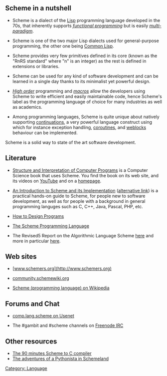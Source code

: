 ## Scheme in a nutshell

  - Scheme is a dialect of the
    [Lisp](http://en.wikipedia.org/wiki/Lisp_\(programming_language\))
    programming language developed in the 70s, that inherently supports
    *[functional
    programming](http://en.wikipedia.org/wiki/Functional_programming)*
    but is easily
    *[multi-paradigm](http://en.wikipedia.org/wiki/Multi-paradigm)*.

<!-- end list -->

  - Scheme is one of the two major Lisp dialects used for
    general-purpose programming, the other one being [Common
    Lisp](http://en.wikipedia.org/wiki/Common_Lisp).

<!-- end list -->

  - Scheme provides very few primitives defined in its core (known as
    the "RnRS standard" where "n" is an integer) as the rest is defined
    in extensions or libraries.

<!-- end list -->

  - Scheme can be used for any kind of software development and can be
    learned in a single day thanks to its minimalist yet powerful
    design.

<!-- end list -->

  - *[High
    order](http://en.wikipedia.org/wiki/Higher-order_programming)*
    programming and
    *[macros](http://people.csail.mit.edu/gregs/info-dylan-archive-html-2002/msg00070.html)*
    allow the developers using Scheme to write efficient and easily
    maintainable code, hence Scheme's label as the programming language
    of choice for many industries as well as academics.

<!-- end list -->

  - Among programming languages, Scheme is quite unique about natively
    supporting
    [continuations](http://community.schemewiki.org/?call-with-current-continuation),
    a very powerful language construct using which for instance
    exception handling,
    [coroutines](http://en.wikipedia.org/wiki/Coroutine), and
    [weblocks](http://common-lisp.net/project/cl-weblocks/) behaviour
    can be implemented.

Scheme is a solid way to state of the art software development.

## Literature

  - [Structure and Interpretation of Computer
    Programs](http://mitpress.mit.edu/sicp/) is a Computer Science book
    that uses Scheme. You find the book on its web site, and its videos
    on
    [YouTube](http://www.youtube.com/results?search_query=SICP+&search_type=&aq=f)
    and on a
    [homepage](http://groups.csail.mit.edu/mac/classes/6.001/abelson-sussman-lectures/).

<!-- end list -->

  - [An Introduction to Scheme and its
    Implementation](http://www.federated.com/~jim/schintro-v14/schintro_toc.html)
    ([alternative
    link](ftp://ftp.cs.utexas.edu/pub/garbage/cs345/schintro-v14/schintro_toc.html))
    is a practical hands-on guide to Scheme, for people new to software
    development, as well as for people with a background in general
    programming languges such as C, C++, Java, Pascal, PHP, etc.

<!-- end list -->

  - [How to Design Programs](http://www.htdp.org/)

<!-- end list -->

  - [The Scheme Programming Language](http://www.scheme.com/tspl3/)

<!-- end list -->

  - The Revised5 Report on the Algorithmic Language Scheme
    [here](http://schemers.org/Documents/Standards/R5RS/) and more in
    particular
    [here](http://schemers.org/Documents/Standards/R5RS/HTML/).

## Web sites

  - [www.schemers.org](http://www.schemers.org)

<!-- end list -->

  - [community.schemewiki.org](http://community.schemewiki.org/)

<!-- end list -->

  - [Scheme (programming language) on
    Wikipedia](http://en.wikipedia.org/wiki/Scheme_\(programming_language\))

## Forums and Chat

  - [comp.lang.scheme on
    Usenet](http://groups.google.com/group/comp.lang.scheme)

<!-- end list -->

  - The \#gambit and \#scheme channels on [Freenode
    IRC](http://www.mibbit.com)

## Other resources

  - [The 90 minutes Scheme to C
    compiler](http://www.iro.umontreal.ca/~boucherd/mslug/meetings/20041020/minutes-en.html)
  - [The adventures of a Pythonista in
    Schemeland](http://www.artima.com/weblogs/index.jsp?blogger=micheles)

[Category: Language](Category:_Language "wikilink")
